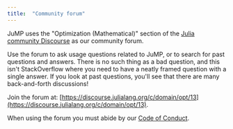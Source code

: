 ```yaml
---
title:  "Community forum"
---
```


JuMP uses the "Optimization (Mathematical)" section of the
[Julia community Discourse]((https://discourse.julialang.org/c/domain/opt/13))
as our community forum.

Use the forum to ask usage questions related to JuMP, or to search for past
questions and answers. There is no such thing as a bad question, and this isn't
StackOverflow where you need to have a neatly framed question with a single
answer. If you look at past questions, you'll see that there are many
back-and-forth discussions!

Join the forum at: [https://discourse.julialang.org/c/domain/opt/13](https://discourse.julialang.org/c/domain/opt/13).

When using the forum you must abide by our [Code of Conduct](/code-of-conduct).
